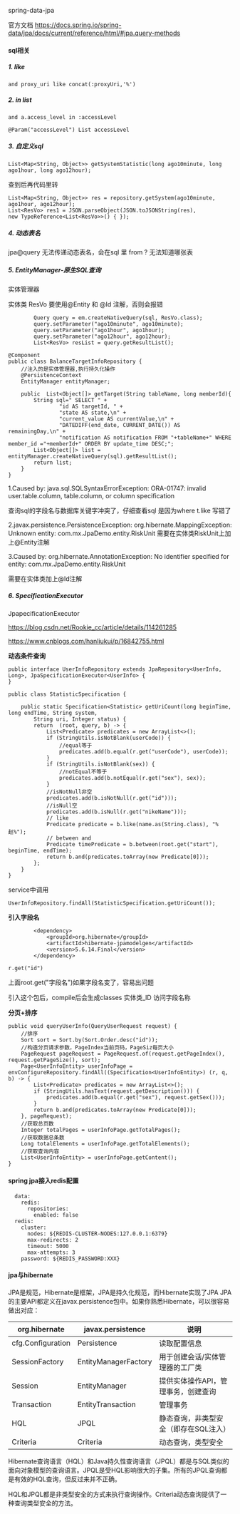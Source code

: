 spring-data-jpa

官方文档  https://docs.spring.io/spring-data/jpa/docs/current/reference/html/#jpa.query-methods

#### sql相关

##### 1. **like**

```****
and proxy_uri like concat(:proxyUri,'%')
```

##### 2. **in list**

```
and a.access_level in :accessLevel

@Param("accessLevel") List accessLevel
```

##### 3. 自定义sql 

```
List<Map<String, Object>> getSystemStatistic(long ago10minute, long ago1hour, long ago12hour);
```

查到后再代码里转

```
List<Map<String, Object>> res = repository.getSystem(ago10minute, ago1hour, ago12hour);
List<ResVo> res1 = JSON.parseObject(JSON.toJSONString(res),
new TypeReference<List<ResVo>>() { });
```

##### 4. 动态表名

jpa@query 无法传递动态表名，会在sql 里  from ?  无法知道哪张表

##### 5. EntityManager-原生SQL查询

实体管理器

实体类 ResVo 要使用@Entity 和 @Id 注解，否则会报错

```
        Query query = em.createNativeQuery(sql, ResVo.class);
        query.setParameter("ago10minute", ago10minute);
        query.setParameter("ago1hour", ago1hour);
        query.setParameter("ago12hour", ago12hour);
        List<ResVo> resList = query.getResultList();
```

```
@Component
public class BalanceTargetInfoRepository {
    //注入的是实体管理器,执行持久化操作
    @PersistenceContext 
    EntityManager entityManager;
 
    public  List<Object[]> getTarget(String tableName, long memberId){
        String sql=" SELECT " +
                "id AS targetId, " +
                "state AS state,\n" +
                "current_value AS currentValue,\n" +
                "DATEDIFF(end_date, CURRENT_DATE()) AS remainingDay,\n" +
                "notification AS notification FROM "+tableName+" WHERE member_id ="+memberId+" ORDER BY update_time DESC;";
        List<Object[]> list = entityManager.createNativeQuery(sql).getResultList();
        return list;
    }
}
```

1.Caused by: java.sql.SQLSyntaxErrorException: ORA-01747: invalid user.table.column, table.column, or column specification

 查询sql的字段名与数据库关键字冲突了，仔细查看sql 是因为where t.like 写错了

2.javax.persistence.PersistenceException: org.hibernate.MappingException: Unknown entity: com.mx.JpaDemo.entity.RiskUnit
需要在实体类RiskUnit上加上@Entity注解 

3.Caused by: org.hibernate.AnnotationException: No identifier specified for entity: com.mx.JpaDemo.entity.RiskUnit

需要在实体类加上@Id注解 

##### 6. SpecificationExecutor

JpapecificationExecutor

https://blog.csdn.net/Rookie_cc/article/details/114261285

https://www.cnblogs.com/hanliukui/p/16842755.html

**动态条件查询**

```
public interface UserInfoRepository extends JpaRepository<UserInfo, Long>, JpaSpecificationExecutor<UserInfo> {
}
```

```
public class StatisticSpecification {

    public static Specification<Statistic> getUriCount(long beginTime, long endTime, String system,
        String uri, Integer status) {
        return  (root, query, b) -> {
            List<Predicate> predicates = new ArrayList<>();
            if (StringUtils.isNotBlank(userCode)) {
                //equal等于
                predicates.add(b.equal(r.get("userCode"), userCode));
            }
            if (StringUtils.isNotBlank(sex)) {
                //notEqual不等于
                predicates.add(b.notEqual(r.get("sex"), sex));
            }
            //isNotNull非空
            predicates.add(b.isNotNull(r.get("id")));
            //isNull空
            predicates.add(b.isNull(r.get("nikeName")));
            // like
            Predicate predicate = b.like(name.as(String.class), "%赵%");
            // between and
            Predicate timePredicate = b.between(root.get("start"), beginTime, endTime);
            return b.and(predicates.toArray(new Predicate[0]));
        };
    }
}
```

service中调用

```
UserInfoRepository.findAll(StatisticSpecification.getUriCount());
```

 **引入字段名**

```
        <dependency>
            <groupId>org.hibernate</groupId>
            <artifactId>hibernate-jpamodelgen</artifactId>
            <version>5.6.14.Final</version>
        </dependency>
```

```
r.get("id")
```

上面root.get("字段名")如果字段名变了，容易出问题

引入这个包后，compile后会生成classes    实体类_ID  访问字段名称

**分页+排序**

```
public void queryUserInfo(QueryUserRequest request) {
    //排序
    Sort sort = Sort.by(Sort.Order.desc("id"));
    //构造分页请求参数，PageIndex当前页码，PageSiz每页大小
    PageRequest pageRequest = PageRequest.of(request.getPageIndex(), request.getPageSize(), sort);
    Page<UserInfoEntity> userInfoPage = envConfigureRepository.findAll((Specification<UserInfoEntity>) (r, q, b) -> {
        List<Predicate> predicates = new ArrayList<>();
        if (StringUtils.hasText(request.getDescription())) {
            predicates.add(b.equal(r.get("sex"), request.getSex()));
        }
        return b.and(predicates.toArray(new Predicate[0]));
    }, pageRequest);
    //获取总页数
    Integer totalPages = userInfoPage.getTotalPages();
    //获取数据总条数
    Long totalElements = userInfoPage.getTotalElements();
    //获取查询内容
    List<UserInfoEntity> = userInfoPage.getContent();
}
```

#### spring jpa接入redis配置

```
  data:
    redis:
      repositories:
        enabled: false
  redis:
    cluster:
      nodes: ${REDIS-CLUSTER-NODES:127.0.0.1:6379}
      max-redirects: 2
      timeout: 5000
      max-attempts: 3
    password: ${REDIS_PASSWORD:XXX}
```

#### jpa与hibernate

JPA是规范，Hibernate是框架，JPA是持久化规范，而Hibernate实现了JPA
JPA的主要API都定义在javax.persistence包中。如果你熟悉Hibernate，可以很容易做出对应：

| **org.hibernate** | **javax.persistence** | **说明**                              |
| ----------------- | --------------------- | ------------------------------------- |
| cfg.Configuration | Persistence           | 读取配置信息                          |
| SessionFactory    | EntityManagerFactory  | 用于创建会话/实体管理器的工厂类       |
| Session           | EntityManager         | 提供实体操作API，管理事务，创建查询   |
| Transaction       | EntityTransaction     | 管理事务                              |
| HQL               | JPQL                  | 静态查询，非类型安全（即存在SQL注入） |
| Criteria          | Criteria              | 动态查询，类型安全                    |

Hibernate查询语言（HQL）和Java持久性查询语言（JPQL）都是与SQL类似的面向对象模型的查询语言。JPQL是受HQL影响很大的子集。所有的JPQL查询都是有效的HQL查询，但反过来并不正确。

HQL和JPQL都是非类型安全的方式来执行查询操作。Criteria动态查询提供了一种查询类型安全的方法。

